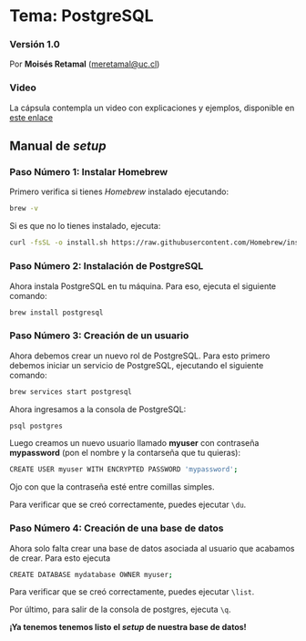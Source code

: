 # Tema: PostgreSQL

### Versión 1.0

Por **Moisés Retamal** (meretamal@uc.cl)

### Video
La cápsula contempla un video con explicaciones y ejemplos, disponible en [este enlace](https://drive.google.com/file/d/1flEsuwZi4KEplvODpZNMwcF0tpVbfOwL/view?usp=sharing)

## Manual de _setup_

### Paso Número 1: Instalar Homebrew

Primero verifica si tienes _Homebrew_ instalado ejecutando:

```bash
brew -v
```

Si es que no lo tienes instalado, ejecuta:

```bash
curl -fsSL -o install.sh https://raw.githubusercontent.com/Homebrew/install/master/install.sh
```

### Paso Número 2: Instalación de PostgreSQL

Ahora instala PostgreSQL en tu máquina. Para eso, ejecuta el siguiente comando:

```bash
brew install postgresql
```

### Paso Número 3: Creación de un usuario

Ahora debemos crear un nuevo rol de PostgreSQL. Para esto primero debemos iniciar un servicio de PostgreSQL, ejecutando el siguiente comando:

```bash
brew services start postgresql
```

Ahora ingresamos a la consola de PostgreSQL:

```bash
psql postgres
```

Luego creamos un nuevo usuario llamado **myuser** con contraseña **mypassword** (pon el nombre y la contarseña que tu quieras):

```bash
CREATE USER myuser WITH ENCRYPTED PASSWORD 'mypassword';
```

Ojo con que la contraseña esté entre comillas simples.

Para verificar que se creó correctamente, puedes ejecutar `\du`.

### Paso Número 4: Creación de una base de datos

Ahora solo falta crear una base de datos asociada al usuario que acabamos de crear. Para esto ejecuta

```bash
CREATE DATABASE mydatabase OWNER myuser;
```

Para verificar que se creó correctamente, puedes ejecutar `\list`.

Por último, para salir de la consola de postgres, ejecuta `\q`.

**¡Ya tenemos tenemos listo el _setup_ de nuestra base de datos!**

